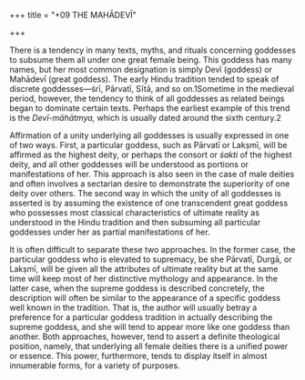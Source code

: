 +++
title = "+09 THE MAHĀDEVĪ"

+++





There is a tendency in many texts, myths, and rituals concerning goddesses to subsume them all under one great female being. This goddess has many names, but her most common designation is simply Devī \(goddess\) or Mahādevī \(great goddess\). The early Hindu tradition tended to speak of discrete goddesses—śrī, Pārvatī, Sītā, and so on.1Sometime in the medieval period, however, the tendency to think of all goddesses as related beings began to dominate certain texts. Perhaps the earliest example of this trend is the *Devī-māhātmya,* which is usually dated around the sixth century.2

Affirmation of a unity underlying all goddesses is usually expressed in one of two ways. First, a particular goddess, such as Pārvatī or Lakṣmī, will be affirmed as the highest deity, or perhaps the consort or *śakti* of the highest deity, and all other goddesses will be understood as portions or manifestations of her. This approach is also seen in the case of male deities and often involves a sectarian desire to demonstrate the superiority of one deity over others. The second way in which the unity of all goddesses is asserted is by assuming the existence of one transcendent great goddess who possesses most classical characteristics of ultimate reality as understood in the Hindu tradition and then subsuming all particular goddesses under her as partial manifestations of her.

It is often difficult to separate these two approaches. In the former case, the particular goddess who is elevated to supremacy, be she Pārvatī, Durgā, or Lakṣmī, will be given all the attributes of ultimate reality but at the same time will keep most of her distinctive mythology and appearance. In the latter case, when the supreme goddess is described concretely, the description will often be similar to the appearance of a specific goddess well known in the tradition. That is, the author will usually betray a preference for a particular goddess tradition in actually describing the supreme goddess, and she will tend to appear more like one goddess than another. Both approaches, however, tend to assert a definite theological position, namely, that underlying all female deities there is a unified power or essence. This power, furthermore, tends to display itself in almost innumerable forms, for a variety of purposes.
